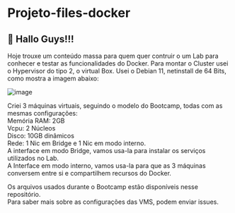 # Projeto-files-docker

## 📍 Hallo Guys!!!

Hoje trouxe um conteúdo massa para quem quer contruir o um Lab para conhecer e testar as funcionalidades do Docker.
Para montar o Cluster usei o Hypervisor do tipo 2, o virtual Box.
Usei o Debian 11, netinstall de 64 Bits, como mostra a imagem abaixo:


![image](https://github.com/user-attachments/assets/19b62fe1-4ad6-485e-a06d-5d7f7e0cbe4f)


Criei 3 máquinas virtuais, seguindo o modelo do Bootcamp, todas com as mesmas configurações:  
Memória RAM: 2GB  
Vcpu: 2 Núcleos  
Disco: 10GB dinâmicos  
Rede: 1 Nic em Bridge e 1 Nic em modo interno.  
A interface em modo Bridge, vamos usa-la para instalar os serviços utilizados no Lab.  
A Interface em modo interno, vamos usa-la para que as 3 máquinas conversem entre si e compartilhem recursos do Docker.  


Os arquivos usados durante o Bootcamp estão disponíveis nesse repositório.  
Para saber mais sobre as configurações das VMS, podem enviar issues.
